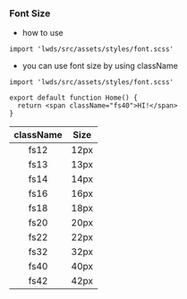 ### Font Size

- how to use

```text
import 'lwds/src/assets/styles/font.scss'
```

- you can use font size by using className

```text
import 'lwds/src/assets/styles/font.scss'

export default function Home() {
  return <span className="fs40">HI!</span>
}
```

| className | Size |
| :-------: | :--: |
|   fs12    | 12px |
|   fs13    | 13px |
|   fs14    | 14px |
|   fs16    | 16px |
|   fs18    | 18px |
|   fs20    | 20px |
|   fs22    | 22px |
|   fs32    | 32px |
|   fs40    | 40px |
|   fs42    | 42px |
